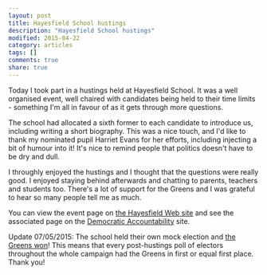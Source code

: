 ```yaml
---
layout: post
title: Hayesfield School hustings
description: "Hayesfield School hustings"
modified: 2015-04-22
category: articles
tags: []
comments: true
share: true
---
```


Today I took part in a hustings held at Hayesfield School. It was a well organised
event, well chaired with candidates being held to their time limits - something I'm
all in favour of as it gets through more questions.

The school had allocated a sixth former to each candidate to introduce us, including
writing a short biography. This was a nice touch, and I'd like to thank my nominated
pupil Harriet Evans for her efforts, including injecting a bit of humour into it! It's
nice to remind people that politics doesn't have to be dry and dull.

I throughly enjoyed the hustings and I thought that the questions were really good. I
enjoyed staying behind afterwards and chatting to parents, teachers and students too.
There's a lot of support for the Greens and I was grateful to hear so many people tell
me as much.

You can view the event page on <a href="http://www.hayesfield.com/index.php/hayesfield-hustings-invitation-wednesday-22nd-april/">
the Hayesfield Web site</a> and see the associated page on the
<a href="http://democratic-accountability.org.uk/uk-general-election-mps/mp-hustings/hayesfield-hustings-hayesfield-politics-students/">Democratic Accountability</a> site.

Update 07/05/2015: The school held their own mock election and
<a href="http://www.hayesfield.com/index.php/events-at-hayesfield-to-mark-the-general-election/">the Greens won</a>! This means that every post-hustings poll of electors
throughout the whole campaign had the Greens in first or equal first place. Thank you!












